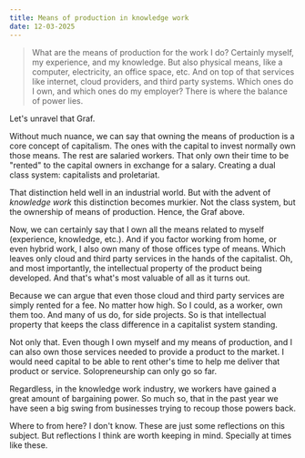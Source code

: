 ```yaml
---
title: Means of production in knowledge work
date: 12-03-2025
---
```

>What are the means of production for the work I do? Certainly myself, my experience, and my knowledge. But also physical means, like a computer, electricity, an office space, etc. And on top of that services like internet, cloud providers, and third party systems. Which ones do I own, and which ones do my employer? There is where the balance of power lies.

Let's unravel that Graf.

Without much nuance, we can say that owning the means of production is a core concept of capitalism. The ones with the capital to invest normally own those means. The rest are salaried workers. That only own their time to be "rented" to the capital owners in exchange for a salary. Creating a dual class system: capitalists and proletariat.

That distinction held well in an industrial world. But with the advent of *knowledge work* this distinction becomes murkier. Not the class system, but the ownership of means of production. Hence, the Graf above.

Now, we can certainly say that I own all the means related to myself (experience, knowledge, etc.). And if you factor working from home, or even hybrid work, I also own many of those offices type of means. Which leaves only cloud and third party services in the hands of the capitalist. Oh, and most importantly, the intellectual property of the product being developed. And that's what's most valuable of all as it turns out.

Because we can argue that even those cloud and third party services are simply rented for a fee. No matter how high. So I could, as a worker, own them too. And many of us do, for side projects. So is that intellectual property that keeps the class difference in a capitalist system standing.

Not only that. Even though I own myself and my means of production, and I can also own those services needed to provide a product to the market. I would need capital to be able to rent other's time to help me deliver that product or service. Solopreneurship can only go so far.

Regardless, in the knowledge work industry, we workers have gained a great amount of bargaining power. So much so, that in the past year we have seen a big swing from businesses trying to recoup those powers back.

Where to from here? I don't know. These are just some reflections on this subject. But reflections I think are worth keeping in mind. Specially at times like these.